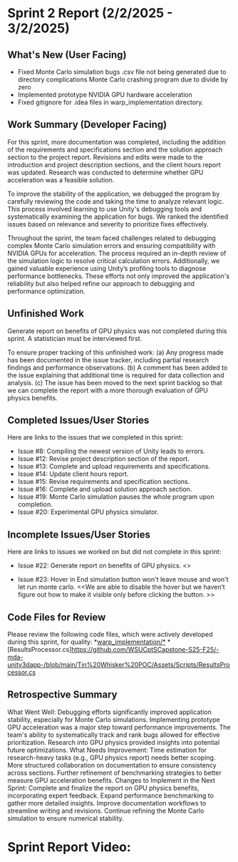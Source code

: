 # Sprint 2 Report (2/2/2025 - 3/2/2025)

## What's New (User Facing)
 * Fixed Monte Carlo simulation bugs
.csv file not being generated due to directory complications
Monte Carlo crashing program due to divide by zero
 * Implemented prototype NVIDIA GPU hardware acceleration
 * Fixed gitignore for .idea files in warp_implementation directory.

## Work Summary (Developer Facing)
For this sprint, more documentation was completed, including the addition of the requirements and specifications section and the solution approach section to the project report. Revisions and edits were made to the introduction and project description sections, and the client hours report was updated. Research was conducted to determine whether GPU acceleration was a feasible solution.

To improve the stability of the application, we debugged the program by carefully reviewing the code and taking the time to analyze relevant logic. This process involved learning to use Unity's debugging tools and systematically examining the application for bugs. We ranked the identified issues based on relevance and severity to prioritize fixes effectively.

Throughout the sprint, the team faced challenges related to debugging complex Monte Carlo simulation errors and ensuring compatibility with NVIDIA GPUs for acceleration. The process required an in-depth review of the simulation logic to resolve critical calculation errors. Additionally, we gained valuable experience using Unity’s profiling tools to diagnose performance bottlenecks. These efforts not only improved the application's reliability but also helped refine our approach to debugging and performance optimization.

## Unfinished Work
Generate report on benefits of GPU physics was not completed during this sprint. A statistician must be interviewed first.

To ensure proper tracking of this unfinished work:
(a) Any progress made has been documented in the issue tracker, including partial research findings and performance observations.
(b) A comment has been added to the issue explaining that additional time is required for data collection and analysis.
(c) The issue has been moved to the next sprint backlog so that we can complete the report with a more thorough evaluation of GPU physics benefits.

## Completed Issues/User Stories
Here are links to the issues that we completed in this sprint:
 
 * Issue #8: Compiling the newest version of Unity leads to errors.
 * Issue #12: Revise project description section of the report.
 * Issue #13: Complete and upload requirements and specifications.
 * Issue #14: Update client hours report.
 * Issue #15: Revise requirements and specification sections.
 * Issue #16: Complete and upload solution approach section.
 * Issue #19: Monte Carlo simulation pauses the whole program upon completion.
 * Issue #20: Experimental GPU physics simulator.
 
 ## Incomplete Issues/User Stories
 Here are links to issues we worked on but did not complete in this sprint:
 
 * Issue #22: Generate report on benefits of GPU physics.  <<We need to contact experts and consult on the issues of whether or not certain features are needed or how much we need to scale the application>>

 * Issue #23: Hover in End simulation button won't leave mouse and won't let run monte carlo.  <<We are able to disable the hover but we haven’t figure out how to make it visible only before clicking the button. >>

## Code Files for Review
Please review the following code files, which were actively developed during this sprint, for quality:
 *[warp_implementation/*](https://github.com/WSUCptSCapstone-S25-F25/-mda-unity3dapp-/tree/main/warp_implementation)
*[ResultsProcessor.cs]https://github.com/WSUCptSCapstone-S25-F25/-mda-unity3dapp-/blob/main/Tin%20Whisker%20POC/Assets/Scripts/ResultsProcessor.cs 


 
## Retrospective Summary
What Went Well:
Debugging efforts significantly improved application stability, especially for Monte Carlo simulations.
Implementing prototype GPU acceleration was a major step toward performance improvements.
The team's ability to systematically track and rank bugs allowed for effective prioritization.
Research into GPU physics provided insights into potential future optimizations.
What Needs Improvement:
Time estimation for research-heavy tasks (e.g., GPU physics report) needs better scoping.
More structured collaboration on documentation to ensure consistency across sections.
Further refinement of benchmarking strategies to better measure GPU acceleration benefits.
Changes to Implement in the Next Sprint:
Complete and finalize the report on GPU physics benefits, incorporating expert feedback.
Expand performance benchmarking to gather more detailed insights.
Improve documentation workflows to streamline writing and revisions.
Continue refining the Monte Carlo simulation to ensure numerical stability.

# Sprint Report Video:
